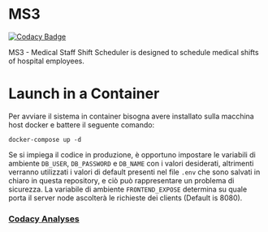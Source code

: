 # MS3

[![Codacy Badge](https://api.codacy.com/project/badge/Grade/dff94f086a134d558ef884b74da0aea8)](https://app.codacy.com/gh/CSW-Teams/MS3?utm_source=github.com&utm_medium=referral&utm_content=CSW-Teams/MS3&utm_campaign=Badge_Grade)

MS3 - Medical Staff Shift Scheduler is designed to schedule medical shifts of hospital employees.

# Launch in a Container

Per avviare il sistema in container bisogna avere installato sulla macchina host docker e battere il seguente comando:
```
docker-compose up -d
```
Se si impiega il codice in produzione, è opportuno impostare le variabili di ambiente `DB_USER`, `DB_PASSWORD` e `DB_NAME` con i valori desiderati, altrimenti verranno utilizzati i valori di default presenti nel file `.env` che sono salvati in chiaro in questa repository, e ciò può rappresentare un problema di sicurezza.
La variabile di ambiente `FRONTEND_EXPOSE` determina su quale porta il server node ascolterà le richieste dei clients (Default is 8080).

### [Codacy Analyses](https://app.codacy.com/gh/CSW-Teams/MS3/issues/current)
